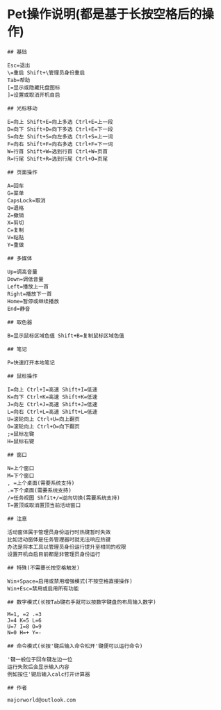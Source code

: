 # Pet操作说明(都是基于长按空格后的操作)

    ## 基础
    
    Esc=退出
    \=重启 Shift+\管理员身份重启
    Tab=帮助
    [=显示或隐藏托盘图标
    ]=设置或取消开机自启

    ## 光标移动
    
    E=向上 Shift+E=向上多选 Ctrl+E=上一段
    D=向下 Shift+D=向下多选 Ctrl+E=下一段
    S=向左 Shift+S=向左多选 Ctrl+S=上一词
    F=向右 Shift+F=向右多选 Ctrl+F=下一词
    W=行首 Shift+W=选到行首 Ctrl+W=页首
    R=行尾 Shift+R=选到行尾 Ctrl+O=页尾

    ## 页面操作
    
    A=回车
    G=菜单
    CapsLock=取消
    Q=退格
    Z=撤销
    X=剪切
    C=复制
    V=粘贴
    Y=重做

    ## 多媒体
    
    Up=调高音量
    Down=调低音量
    Left=播放上一首
    Right=播放下一首
    Home=暂停或继续播放
    End=静音

    ## 取色器
    
    B=显示鼠标区域色值 Shift+B=复制鼠标区域色值

    ## 笔记
    
    P=快速打开本地笔记

    ## 鼠标操作
    
    I=向上 Ctrl+I=高速 Shift+I=低速
    K=向下 Ctrl+K=高速 Shift+K=低速
    J=向左 Ctrl+J=高速 Shift+J=低速
    L=向右 Ctrl+L=高速 Shift+L=低速
    U=滚轮向上 Ctrl+U=向上翻页
    O=滚轮向上 Ctrl+O=向下翻页
    ;=鼠标左键
    H=鼠标右键

    ## 窗口
    
    N=上个窗口
    M=下个窗口
    , =上个桌面(需要系统支持)
    .=下个桌面(需要系统支持)
    /=任务视图 Shfit+/=逆向切换(需要系统支持)
    T=置顶或取消置顶当前活动窗口

    ## 注意
    
    活动窗体属于管理员身份运行时热键暂时失效
    比如活动窗体是任务管理器时就无法响应热键
    办法是将本工具以管理员身份运行提升至相同的权限
    设置开机自启目前都是非管理员身份运行

    ## 特殊(不需要长按空格触发)
    
    Win+Space=启用或禁用增强模式(不按空格直接操作)
    Win+Esc=禁用或启用所有功能

    ## 数字模式(长按Tab键右手就可以按数字键盘的布局输入数字)
    
    M=1, =2 .=3
    J=4 K=5 L=6
    U=7 I=8 O=9
    N=0 H=+ Y=-

    ## 命令模式(长按'键后输入命令松开'键便可以运行命令)
    
    '键一般位于回车键左边一位
    运行失败后会显示输入内容
    例如按住'键后输入calc打开计算器

    ## 作者
    
    majorworld@outlook.com

